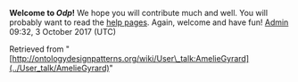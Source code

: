 __Welcome to _Odp_!__ We hope you will contribute much and well. 
You will probably want to read the [help pages](http://ontologydesignpatterns.org/wiki/Help:Contents "Help:Contents"). Again, welcome and have fun! [Admin](../User/ValentinaPresutti "User:ValentinaPresutti") 09:32, 3 October 2017 (UTC)





Retrieved from "[http://ontologydesignpatterns.org/wiki/User\_talk:AmelieGyrard](../User_talk/AmelieGyrard)"